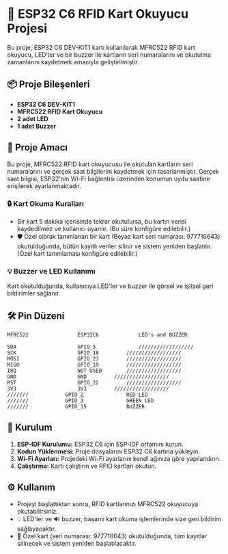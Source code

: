 # 🚀 ESP32 C6 RFID Kart Okuyucu Projesi

Bu proje, ESP32 C6 DEV-KIT1 kartı kullanılarak MFRC522 RFID kart okuyucu, LED'ler ve bir buzzer ile kartların seri numaralarını ve okutulma zamanlarını kaydetmek amacıyla geliştirilmiştir.

## 📦 Proje Bileşenleri

- **ESP32 C6 DEV-KIT1**
- **MFRC522 RFID Kart Okuyucu**
- **2 adet LED**
- **1 adet Buzzer**

## 🎯 Proje Amacı

Bu proje, MFRC522 RFID kart okuyucusu ile okutulan kartların seri numaralarını ve gerçek saat bilgilerini kaydetmek için tasarlanmıştır. Gerçek saat bilgisi, ESP32'nin Wi-Fi bağlantısı üzerinden konumun uydu saatine erişilerek ayarlanmaktadır.

### 🔒 Kart Okuma Kuralları

- Bir kart 5 dakika içerisinde tekrar okutulursa, bu kartın verisi kaydedilmez ve kullanıcı uyarılır. (Bu süre konfigüre edilebilir.)
- 🛡️ Özel olarak tanımlanan bir kart (Beyaz kart seri numarası: 977716643) okutulduğunda, bütün kayıtlı veriler silinir ve sistem yeniden başlatılır. (Özel kart tanımlaması konfigüre edilebilir.)

### 💡 Buzzer ve LED Kullanımı

Kart okutulduğunda, kullanıcıya LED'ler ve buzzer ile görsel ve işitsel geri bildirimler sağlanır.

## 🛠️ Pin Düzeni

	MFRC522                ESP32C6             LED's and BUZZER

	SDA                    GPIO_5              //////////////////
	SCK                    GPIO_18		   //////////////////
	MOSI                   GPIO_23		   //////////////////
	MISO                   GPIO_19		   //////////////////
	IRQ                    NOT USED		   //////////////////
	GND                    GND		   //////////////////
	RST                    GPIO_22		   //////////////////
	3V3                    3V3		   //////////////////
	///////		       GPIO_2              RED LED
	///////		       GPIO_3              GREEN LED
	///////		       GPIO_15             BUZZER


## 🧩 Kurulum

1. **ESP-IDF Kurulumu:** ESP32 C6 için ESP-IDF ortamını kurun.
2. **Kodun Yüklenmesi:** Proje dosyalarını ESP32 C6 kartına yükleyin.
3. **Wi-Fi Ayarları:** Projedeki Wi-Fi ayarlarını kendi ağınıza göre yapılandırın.
4. **Çalıştırma:** Kartı çalıştırın ve RFID kartları okutun.

## ⚙️ Kullanım

- Projeyi başlattıktan sonra, RFID kartlarınızı MFRC522 okuyucuya okutabilirsiniz.
- 💡 LED'ler ve 🔊 buzzer, başarılı kart okuma işlemlerinde size geri bildirim sağlayacaktır.
- 🛑 Özel kart (seri numarası: 977716643) okutulduğunda, tüm kayıtlar silinecek ve sistem yeniden başlatılacaktır.
